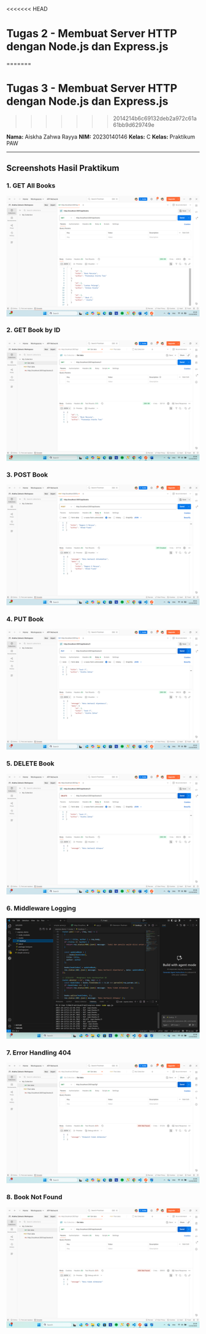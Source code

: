 <<<<<<< HEAD
# Tugas 2 - Membuat Server HTTP dengan Node.js dan Express.js

=======
# Tugas 3 - Membuat Server HTTP dengan Node.js dan Express.js
>>>>>>> 2014214b6c69132deb2a972c61a61bb9d629749e

**Nama:** Aiskha Zahwa Rayya
**NIM:** 20230140146
**Kelas:** C
**Kelas:** Praktikum PAW  


---

## Screenshots Hasil Praktikum

### 1. GET All Books
![GETAll](Tugas/Tugas2/Screenshots/Read(GET-all).png)

### 2. GET Book by ID
![GETbyID](Tugas/Tugas2/Screenshots/Read(GET-id).png)

### 3. POST Book
![POST](Tugas/Tugas2/Screenshots/Create(POST).png)

### 4. PUT Book
![PUT](Tugas/Tugas2/Screenshots/Update(PUT).png)

### 5. DELETE Book
![DELETE](Tugas/Tugas2/Screenshots/Delete.png)

### 6. Middleware Logging
![Logging](Tugas/Tugas2/Screenshots/Logging.png)

### 7. Error Handling 404
![404](Tugas/Tugas2/Screenshots/404.png)

### 8. Book Not Found
![NotFound](Tugas/Tugas2/Screenshots/NotFound.png)
